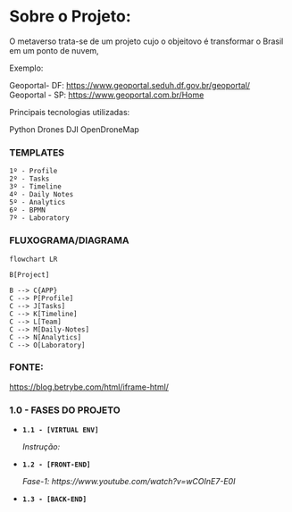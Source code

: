 # Sobre o Projeto:
O metaverso trata-se de um projeto cujo o objeitovo é transformar o Brasil em um ponto de nuvem,

Exemplo: 

Geoportal- DF: <https://www.geoportal.seduh.df.gov.br/geoportal/> <br>
Geoportal - SP: <https://www.geoportal.com.br/Home> <br>

Principais tecnologias utilizadas:

Python
Drones DJI
OpenDroneMap


### TEMPLATES

```
1º - Profile
2º - Tasks
3º - Timeline
4º - Daily Notes
5º - Analytics
6º - BPMN
7º - Laboratory
```


### FLUXOGRAMA/DIAGRAMA

```mermaid
flowchart LR

B[Project]

B --> C{APP}
C --> P[Profile]
C --> J[Tasks]
C --> K[Timeline]
C --> L[Team]
C --> M[Daily-Notes]
C --> N[Analytics]
C --> O[Laboratory]

```

### FONTE:

https://blog.betrybe.com/html/iframe-html/

### 1.0 - FASES DO PROJETO

<ul>
  
  <li>
    <p><b><code>1.1 - [VIRTUAL ENV] </code></b></p>
    <p><i> Instrução:  </i></p>
  </li>
  
  <li>
    <p><b><code>1.2 - [FRONT-END] </code></b></p>
    <p><i> Fase-1: https://www.youtube.com/watch?v=wCOInE7-E0I  </i></p>
  </li> 
  
  <li>
    <p><b><code>1.3 - [BACK-END] </code></b></p>
    <p><i>  </i></p>
  </li>
  
</ul>

